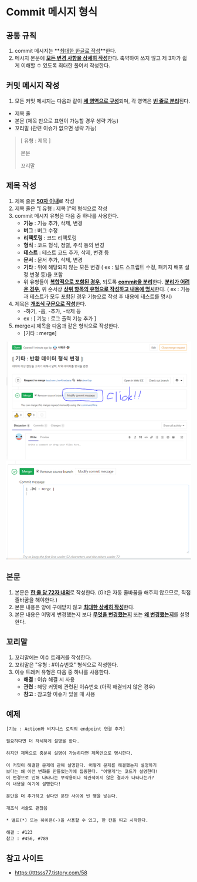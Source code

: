 # Commit 메시지 형식



## 공통 규칙

1. commit 메시지는 **<u>최대한 한글로 작성</u>**한다.
2. 메시지 본문에 <u>**모든 변경 사항을 상세히 작성**</u>한다. 축약하여 쓰지 않고 제 3자가 쉽게 이해할 수 있도록 최대한 풀어서 작성한다.



## 커밋 메시지 작성

1. 모든 커밋 메시지는 다음과 같이 <u>**세 영역으로 구성**</u>되며, 각 영역은 <u>**빈 줄로 분리**</u>된다.

- 제목 줄
- 본문 (제목 만으로 표현이 가능할 경우 생략 가능)
- 꼬리말 (관련 이슈가 없으면 생략 가능)

> [ 유형 : 제목 ]
>
> 본문
>
> 꼬리말



## 제목 작성

1. 제목 줄은 <u>**50자 이내**</u>로 작성
2. 제목 줄은 "[ 유형 : 제목 ]"의 형식으로 작성
3. commit 메시지 유형은 다음 중 하나를 사용한다.
   - **기능** : 기능 추가, 삭제, 변경
   - **버그** : 버그 수정
   - **리팩토링** : 코드 리팩토링
   - **형식** : 코드 형식, 정렬, 주석 등의 변경
   - **테스트** : 테스트 코드 추가, 삭제, 변경 등
   - **문서** : 문서 추가, 삭제, 변경
   - **기타** : 위에 해당되지 않는 모든 변경 ( ex : 빌드 스크립트 수정, 패키지 배포 설정 변경 등)을 포함
   - 위 유형들이 **<u>복합적으로 포함된 경우</u>**, 되도록 <u>**commit을 분리**</u>한다. <u>**분리가 어려운 경우**</u>, 위 순서상 <u>**상위 항목의 유형으로 작성하고 내용에 명시**</u>한다. ( ex : 기능과 테스트가 모두 포함된 경우 기능으로 작성 후 내용에 테스트를 명시)
4. 제목은 <u>**개조식 구문으로 작성**</u>한다.
   - -하기, -음, -추가, -삭제 등
   - ex : [ 기능 : 로그 출력 기능 추가 ]
5. merge시 제목을 다음과 같은 형식으로 작성한다.
   - [기타 : merge]

<p align="center">
  <img src="./img/merge_message.PNG"/>
  <img src="./img/merge_message2.PNG"/>
</p>

## 본문

1. 본문은 <u>**한 줄 당 72자 내외**</u>로 작성한다. (Git은 자동 줄바꿈을 해주지 않으므로, 직접 줄바꿈을 해야한다.)
2. 본문 내용은 양에 구애받지 않고 <u>**최대한 상세히 작성**</u>한다.
3. 본문 내용은 어떻게 변경했는지 보다 <u>**무엇을 변경했는지**</u> 또는 <u>**왜 변경했는지**</u>를 설명한다.



## 꼬리말

1. 꼬리말에는 이슈 트래커를 작성한다.
2. 꼬리말은 "유형 : #이슈번호" 형식으로 작성한다.
3. 이슈 트래커 유형은 다음 중 하나를 사용한다.
   - **해결** : 이슈 해결 시 사용
   - **관련** : 해당 커밋에 관련된 이슈번호 (아직 해결되지 않은 경우)
   - **참고** : 참고할 이슈가 있을 때 사용



## 예제

```
[기능 : Action와 비지니스 로직의 endpoint 연결 추가]

필요하다면 더 자세하게 설명을 한다.

하지만 제목으로 충분히 설명이 가능하다면 제목만으로 명시한다.

이 커밋이 해결한 문제에 관해 설명한다. 어떻게 문제를 해결했는지 설명하기
보다는 왜 이런 변화를 만들었는가에 집중한다. "어떻게"는 코드가 설명한다!
이 변경으로 인해 나타나는 부작용이나 직관적이지 않은 결과가 나타나는가?
이 내용을 여기에 설명한다!

문단을 더 추가하고 싶다면 문단 사이에 빈 행을 넣는다.

개조식 서술도 괜찮음

* 별표(*) 또는 하이픈(-)을 사용할 수 있고, 한 칸을 띄고 시작한다.

해결 : #123
참고 : #456, #789
```



## 참고 사이트

- https://tttsss77.tistory.com/58

